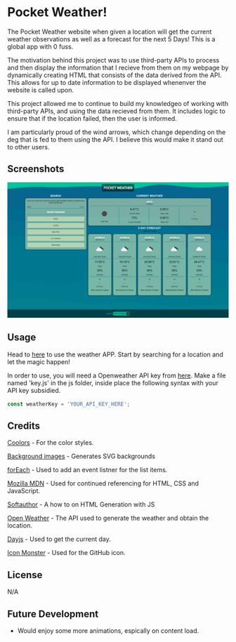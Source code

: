 # Pocket Weather!

The Pocket Weather website when given a location will get the current weather observations as well as a forecast for the next 5 Days! This is a global app with 0 fuss. 

The motivation behind this project was to use third-party APIs to process and then display the information that I recieve from them on my webpage by dynamically creating HTML that consists of the data derived from the API. This allows for up to date information to be displayed whenenver the website is called upon.

This project allowed me to continue to build my knowledgeo of working with third-party APIs, and using the data recieved from them. It includes logic to ensure that if the location failed, then the user is informed.

I am particularly proud of the wind arrows, which change depending on the deg that is fed to them using the API. I believe this would make it stand out to other users.

## Screenshots

![Gif of the website in action, searching using recent searches](./assets/screenshots/home.gif)

## Usage

Head to [here](https://jackstockwell.github.io/weatherapp/) to use the weather APP. Start by searching for a location and let the magic happen!

In order to use, you will need a Openweather API key from [here](https://openweathermap.org/api). Make a file named 'key.js' in the js folder, inside place the following syntax with your API key subsidied.

```javascript
const weatherKey = 'YOUR_API_KEY_HERE';
```

## Credits

[Coolors](https://coolors.co/palette/05668d-028090-00a896-02c39a-f0f3bd) - For the color styles.

[Background images](https://app.haikei.app/) - Generates SVG backgrounds

[forEach](https://developer.mozilla.org/en-US/docs/Web/JavaScript/Reference/Global_Objects/Array/forEach) - Used to add an event listner for the list items.

[Mozilla MDN](https://developer.mozilla.org/en-US/docs/Web) - Used for continued referencing for HTML, CSS and JavaScript.

[Softauthor](https://softauthor.com/create-html-element-in-javascript/) - A how to on HTML Generation with JS

[Open Weather](https://openweathermap.org/api) - The API used to generate the weather and obtain the location.

[Dayjs](https://day.js.org/en/) - Used to get the current day.

[Icon Monster](https://iconmonstr.com/) - Used for the GitHub icon.

## License

N/A

## Future Development

- Would enjoy some more animations, espically on content load.